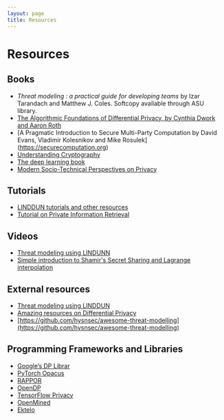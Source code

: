 ```yaml
---
layout: page
title: Resources
---
```


# Resources

## Books
- *Threat modeling : a practical guide for developing teams* by Izar Tarandach and Matthew J.  Coles. Softcopy available through ASU library.
- [The Algorithmic Foundations of Differential Privacy, by Cynthia Dwork and Aaron Roth](https://www.cis.upenn.edu/~aaroth/Papers/privacybook.pdf)
- [A Pragmatic Introduction to Secure Multi-Party Computation by David Evans, Vladimir Kolesnikov and Mike Rosulek] (https://securecomputation.org)
- [Understanding Cryptography](https://www.crypto-textbook.com/)
- [The deep learning book](https://www.deeplearningbook.org)
- [Modern Socio-Technical Perspectives on Privacy](https://link.springer.com/book/10.1007/978-3-030-82786-1)


## Tutorials
- [LINDDUN tutorials and other resources](https://www.linddun.org/downloads)
- [Tutorial on Private Information Retrieval](https://dl.acm.org/doi/10.1145/3133956.3136069)

## Videos
- [Threat modeling using LINDUNN](https://www.youtube.com/watch?v=C9F8X1j9Zpg)
- [Simple introduction to Shamir's Secret Sharing and Lagrange interpolation](https://www.youtube.com/watch?v=kkMps3X_tEE)

## External resources
- [Threat modeling using LINDDUN](https://www.linddun.org)
- [Amazing resources on Differential Privacy](https://differentialprivacy.org/resources/)
- [https://github.com/hysnsec/awesome-threat-modelling](https://github.com/hysnsec/awesome-threat-modelling)

## Programming Frameworks and Libraries
- [Google’s DP Librar](https://github.com/google/differential-privacy)
- [PyTorch Opacus](https://opacus.ai/)
- [RAPPOR](https://github.com/google/rappor)
- [OpenDP](https://github.com/opendifferentialprivacy/)
- [TensorFlow Privacy](https://github.com/tensorflow/privacy)
- [OpenMined](https://github.com/OpenMined/OM-Welcome-Package)
- [Ektelo](https://ektelo.github.io/)

